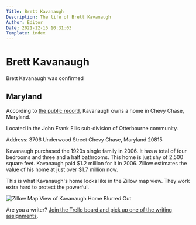 ```yaml
---
Title: Brett Kavanaugh
Description: The life of Brett Kavanaugh
Author: Editor
Date: 2021-12-15 10:31:03
Template: index
---
```

# Brett Kavanaugh
Brett Kavanaugh was confirmed 

## Maryland
According to [the public record](%assets_url%/kavanaugh-deed-of-trust.pdf), Kavanaugh owns a home in Chevy Chase, Maryland.

Located in the John Frank Ellis sub-division of Otterbourne community.

Address:
3706 Underwood Street
Chevy Chase, Maryland 20815

Kavanaugh purchased the 1920s single family in 2006. It has a total of four bedrooms and three and a half bathrooms. This home is just shy of 2,500 square feet. Kavanaugh paid $1.2 million for it in 2006. Zillow estimates the value of his home at just over $1.7 million now.

This is what Kavanaugh's home looks like in the Zillow map view. They work extra
hard to protect the powerful.

![Zillow Map View of Kavanaugh Home Blurred Out](%assets_url%/kavanaugh-zillow.png)

Are you a writer? [Join the Trello board and pick up one of the writing assignments](https://trello.com/invite/b/hqZVpPyw/806abc65e602a810e5c44e0c7729ed46/writing-assignments).

